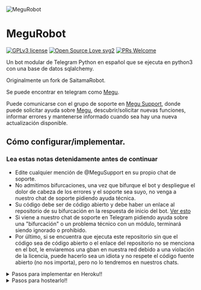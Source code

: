 ![MeguRobot](https://telegra.ph/file/0f794cec51d316742ca12.jpg)
# MeguRobot 
[![GPLv3 license](https://img.shields.io/badge/License-GPLv3-blue.svg)](https://perso.crans.org/besson/LICENSE.html) [![Open Source Love svg2](https://badges.frapsoft.com/os/v2/open-source.svg?v=103)](https://github.com/ellerbrock/open-source-badges/) [![PRs Welcome](https://img.shields.io/badge/PRs-welcome-brightgreen.svg?style=flat-square)](https://makeapullrequest.com)


Un bot modular de Telegram Python en español que se ejecuta en python3 con una base de datos sqlalchemy.

Originalmente un fork de SaitamaRobot.

Se puede encontrar en telegram como [Megu](https://t.me/MeguRobot).

Puede comunicarse con el grupo de soporte en [Megu Support](https://t.me/MeguSupport), donde puede solicitar ayuda sobre [Megu](https://t.me/MeguRobot), descubrir/solicitar nuevas funciones, informar errores y mantenerse informado cuando sea hay una nueva actualización disponible.

## Cómo configurar/implementar.

### Lea estas notas detenidamente antes de continuar
 - Edite cualquier mención de @MeguSupport en su propio chat de soporte.
 - No admitimos bifurcaciones, una vez que bifurque el bot y despliegue el dolor de cabeza de los errores y el soporte sea suyo, no venga a nuestro chat de soporte pidiendo ayuda técnica.
 - Su código debe ser de código abierto y debe haber un enlace al repositorio de su bifurcación en la respuesta de inicio del bot. [Ver esto](https://github.com/NachABR/MeguRobot/blob/f3c76b1c84e14b88a93f3f5a57b4ee748a83c551/MeguRobot/__main__.py#L24)
 - Si viene a nuestro chat de soporte en Telegram pidiendo ayuda sobre una "bifurcación" o un problema técnico con un módulo, terminará siendo ignorado o prohibido.
 - Por último, si se encuentra que ejecuta este repositorio sin que el código sea de código abierto o el enlace del repositorio no se menciona en el bot, le enviaremos una gban en nuestra red debido a una violación de la licencia, puede hacerlo sea un idiota y no respete el código fuente abierto (no nos importa), pero no lo tendremos en nuestros chats.
<details>
<summary>Pasos para implementar en Heroku!!</summary>

```
Complete todos los detalles, ¡Implemente!
Ahora vaya a https://dashboard.heroku.com/apps/(app-name)/resources (Reemplace (app-name) con el nombre de su aplicación)
Encienda el dinamómetro del trabajador (no se preocupe, es gratis :D) y Webhook
Ahora envíe el bot /start. Si no responde, vaya a https://dashboard.heroku.com/apps/(app-name)/settings y elimine el webhook y el puerto.
```
[![Deploy](https://www.herokucdn.com/deploy/button.svg)](https://heroku.com/deploy?template=https://github.com/NachABR/MeguRobot.git)

</details>
<details>
 <summary>Pasos para hostearlo!!</summary>

  ## Configuración del bot (¡lea esto antes de intentar usarlo!):
¡Asegúrese de usar python 3.6, ya que no puedo garantizar que todo funcione como se esperaba en versiones anteriores de Python!
Esto se debe a que el análisis de markdown se realiza iterando a través de un dictado, que está ordenado por defecto en 3.6.

  ### Configuración

Hay dos formas posibles de configurar su bot: un archivo config.py o variables ENV.

La versión preferida es usar un archivo `config.py`, ya que facilita ver todas las configuraciones agrupadas.
Este archivo debe colocarse en su carpeta `MeguRobot`, junto con el archivo `__main__.py`.
Aquí es donde se cargará su token de bot, así como el URI de su base de datos (si está usando una base de datos), y la mayoría de
sus otras configuraciones.

Se recomienda importar sample_config y extender la clase Config, ya que esto asegurará que su configuración contenga todos
valores predeterminados establecidos en sample_config, lo que facilita la actualización.

Un ejemplo de archivo `config.py` podría ser:
```
from MeguRobot.sample_config import Config

class Development(Config):
    OWNER_ID = 254318997 # Su ID de telegram.
    OWNER_USERNAME = "SonOfLars" # Su nombre de usuario de telegram.
    API_KEY = "your bot api key" # Su clave api, tal como la proporciona @botfather.
    SQLALCHEMY_DATABASE_URI = 'postgresql://nombredeusuario:contraseña@localhost:5432/database' # Credenciales de base de datos de muestra.
    JOIN_LOGGER = '-1234567890' # Algún chat grupal donde su bot este ahí.
    USE_JOIN_LOGGER = True
    SUDO_USERS = [18673980, 83489514] # Lista de identificadores de usuarios que tienen acceso superusuario al bot.
    LOAD = []
    NO_LOAD = ['translation']
```

Si no puede tener un archivo config.py (EG en Heroku), también es posible usar variables de entorno.
Se admiten las siguientes variables de entorno:
 - `ENV`: Establecer esto en CUALQUIER COSA habilitará las variables env

 - `TOKEN`: Su token de bot, como una cadena.
 - `OWNER_ID`: un número entero que consiste en su ID de propietario
 - `OWNER_USERNAME`: Su nombre de usuario

 - `DATABASE_URL`: URL de su base de datos
 - `JOIN_LOGGER`: Opcional: Un chat donde se almacenan los registros de entrada del bot.
 - `LOAD`: Lista de módulos separados por espacios que le gustaría cargar
 - `NO_LOAD`: Lista de módulos separados por espacios que le gustaría NO cargar
 - `WEBHOOK`: Configurar esto en CUALQUIER COSA habilitará webhooks cuando esté en modo env
 mensajes
 - `URL`: La URL a la que debe conectarse su webhook (solo se necesita para el modo webhook)

 - `SUDO_USERS`: Una lista separada por espacios de user_ids que deben considerarse usuarios sudo
 - `SUPPORT_USERS`: una lista separada por espacios de user_ids que deben considerarse usuarios de soporte (pueden usar gban/ungban, nada más)
 - `WHITELIST_USERS`: Una lista separada por espacios de user_ids que deben considerarse en la lista blanca; no se pueden prohibir.
 - `DONATION_LINK`: Opcional: enlace donde te gustaría recibir donaciones.
 - `CERT_PATH`: Ruta a su certificado de webhook
 - `PORT`: Puerto que se utilizará para sus webhooks
 - `DEL_CMDS`: si eliminar comandos de usuarios que no tienen derechos para usar ese comando
 - `STRICT_GBAN`: Aplicar gbans en grupos nuevos y antiguos. Cuando un usuario de gbanned hable, será expulsado.
 - `WORKERS`: Número de subprocesos a utilizar. 8 es la cantidad recomendada (y predeterminada), pero su experiencia puede variar.
 __Nota__ que volverse loco con más subprocesos no necesariamente acelerará su bot, dada la gran cantidad de datos SQL
 accesos, y la forma en que funcionan las llamadas asincrónicas de Python.
 - `BAN_STICKER`: Qué etiqueta usar al prohibir personas.
 - `ALLOW_EXCL`: Si se permite el uso de signos de exclamación ! para comandos y /.

  ### Dependencias de Python

Instale las dependencias de Python necesarias moviéndose al directorio del proyecto y ejecutando:

`pip3 install -r requirements.txt`.

Esto instalará todos los paquetes de Python necesarios.

  ### Base de datos

Si desea utilizar un módulo dependiente de la base de datos (por ejemplo: bloqueos, notas, información de usuario, usuarios, filtros, bienvenidos),
necesitará tener una base de datos instalada en su sistema. Yo uso Postgres, por lo que recomiendo usarlo para una compatibilidad óptima.

En el caso de Postgres, así es como configuraría una base de datos en un sistema Debian/Ubuntu. Otras distribuciones pueden variar.

- Instalar postgresql:

`sudo apt-get update && sudo apt-get install postgresql`

- Cambiar al usuario de Postgres:

`sudo su - postgres`

- Cree un nuevo usuario de base de datos (cambie YOUR_USER apropiadamente):

`createuser -P -s -e YOUR_USER`

A continuación, deberá introducir su contraseña.

- Crea una nueva tabla de base de datos:

`createdb -O YOUR_USER YOUR_DB_NAME`

Cambie YOUR_USER y YOUR_DB_NAME de forma adecuada.

- Finalmente:

`psql YOUR_DB_NAME -h YOUR_HOST YOUR_USER`

Esto le permitirá conectarse a su base de datos a través de su terminal.
Por defecto, YOUR_HOST debería ser 0.0.0.0:5432.

Ahora debería poder crear el URI de su base de datos. Esto será:

`sqldbtype://nombredeusuario:pw@hostname:puerto/db_name`

Reemplace sqldbtype con la base de datos que esté utilizando (por ejemplo, Postgres, MySQL, SQLite, etc.)
repita para su nombre de usuario, contraseña, nombre de host (localhost?), puerto (5432?) y nombre de base de datos.

  ## Módulos
   ### Configuración del orden de carga.

El orden de carga del módulo se puede cambiar a través de los ajustes de configuración `LOAD` y `NO_LOAD`.
Ambos deben representar listas.

Si `LOAD` es una lista vacía, todos los módulos en `modules/`se seleccionarán para cargar de forma predeterminada.

Si "NO_LOAD" no está presente o es una lista vacía, se cargarán todos los módulos seleccionados para cargar.

Si un módulo está tanto en `LOAD` como en `NO_LOAD`, el módulo no se cargará; `NO_LOAD` tiene prioridad.

   ### Creando tus propios módulos.

La creación de un módulo se ha simplificado tanto como ha sido posible, pero no dude en sugerir una simplificación adicional.

Todo lo que se necesita es que su archivo .py esté en la carpeta de módulos.

Para agregar comandos, asegúrese de importar el despachador a través de

`from MeguRobot import dispatcher`.

Luego puede agregar comandos usando el habitual

`dispatcher.add_handler()`.

Asignar la variable `__help__` a una cadena que describe los módulos disponibles
Los comandos permitirán al bot cargarlo y agregar la documentación para
su módulo al comando `/help`. Establecer la variable `__mod_name__` también le permitirá usar un nombre más agradable y fácil de usar para un módulo.

La función `__migrate__()` se usa para migrar chats: cuando un chat se actualiza a un supergrupo, la ID cambia, por lo que
es necesario migrarlo en la base de datos.

La función `__stats__()` es para recuperar estadísticas del módulo, por ejemplo, número de usuarios, número de chats. Esto se accede
a través del comando `/stats`, que solo está disponible para el propietario del bot.

## Iniciando el bot.

Una vez que haya configurado su base de datos y su configuración esté completa, simplemente ejecute el archivo bat (si está en Windows) o ejecute (Linux):

`python3 -m MeguRobot`

Puede usar [nssm](https://nssm.cc/usage) para instalar el bot como servicio en Windows y configurarlo para que se reinicie en /gitpull
Asegúrese de editar el inicio y reiniciar los murciélagos según sus necesidades.
Nota: el bate de reinicio requiere que el control de la cuenta de usuario esté deshabilitado.

Para consultas o cualquier problema relacionado con el bot, abra un ticket de problema o visítenos en [Megu Support](https://t.me/MeguSupport)
## Cómo configurar Heroku
Para empezar, haga clic en este botón

[![Deploy](https://www.herokucdn.com/deploy/button.svg)](https://heroku.com/deploy?template=https://github.com/NachABR/MeguRobot.git)


## Créditos
El bot se basa en el trabajo original realizado por [PaulSonOfLars](https://github.com/PaulSonOfLars)
Este repositorio acaba de renovarse para adaptarse a una comunidad centrada en el anime. Todos los créditos originales son para Paul y su dedicación. Sin sus esfuerzos, esta bifurcación no habría sido posible!


Cualquier otra autoría/créditos se puede ver a través de las confirmaciones.

Si falta alguno, háganoslo saber en [Megu Support](https://t.me/OnePunchSupport) o simplemente envíe una solicitud de extracción en el archivo README.

